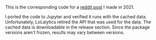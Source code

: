 This is the corresponding code for a [reddit post](https://www.reddit.com/r/summonerschool/comments/p00ee8/champion_win_rate_vs_game_length/) I made in 2021.

I ported the code to Jupyter and verified it runs with the cached data. Unfortunately, LoLalytics retired the API that was used for the data. The cached data is downloadable in the release section. Since the package versions aren't frozen, results may vary between versions.
